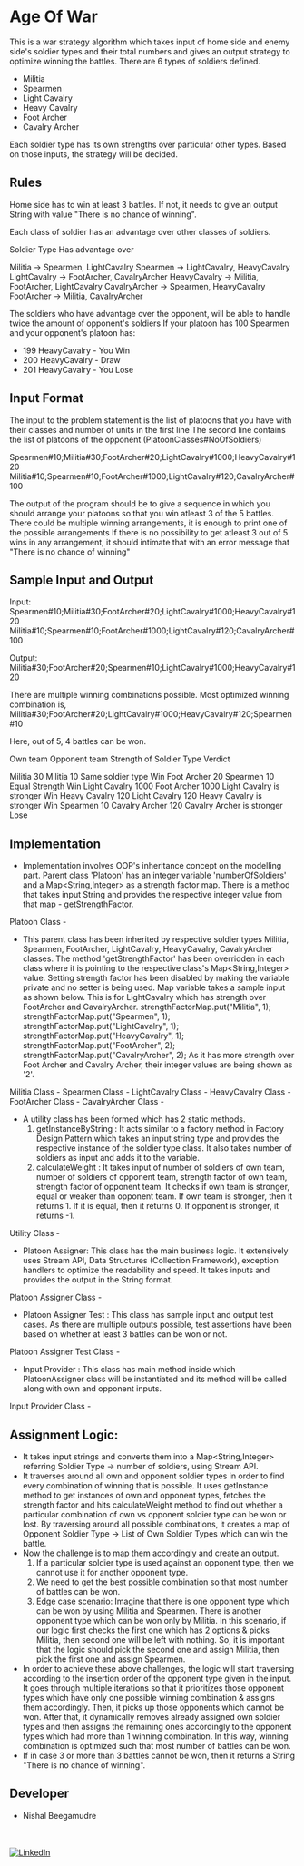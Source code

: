 
Age Of War
=====================================

This is a war strategy algorithm which takes input of home side and enemy side's soldier types and their total numbers and gives an output strategy to optimize winning the battles. There are 6 types of soldiers defined.

- Militia
- Spearmen
- Light Cavalry
- Heavy Cavalry
- Foot Archer
- Cavalry Archer

Each soldier type has its own strengths over particular other types. Based on those inputs, the strategy will be decided.

## Rules

Home side has to win at least 3 battles. If not, it needs to give an output String with value "There is no chance of winning".

Each class of soldier has an advantage over other classes of soldiers.

Soldier Type      Has advantage over

Militia       -> Spearmen, LightCavalry
Spearmen      -> LightCavalry, HeavyCavalry
LightCavalry  -> FootArcher, CavalryArcher
HeavyCavalry  -> Militia, FootArcher, LightCavalry
CavalryArcher -> Spearmen, HeavyCavalry
FootArcher    -> Militia, CavalryArcher

The soldiers who have advantage over the opponent, will be able to handle twice the amount of opponent's soldiers
If your platoon has 100 Spearmen and your opponent's platoon has:
* 199 HeavyCavalry - You Win
* 200 HeavyCavalry - Draw
* 201 HeavyCavalry - You Lose

## Input Format

The input to the problem statement is the list of platoons that you have with their classes and number of units in the first line
The second line contains the list of platoons of the opponent (PlatoonClasses#NoOfSoldiers)

Spearmen#10;Militia#30;FootArcher#20;LightCavalry#1000;HeavyCavalry#120
Militia#10;Spearmen#10;FootArcher#1000;LightCavalry#120;CavalryArcher#100

The output of the program should be to give a sequence in which you should arrange your platoons so that you win atleast 3 of the 5 battles.
There could be multiple winning arrangements, it is enough to print one of the possible arrangements
If there is no possibility to get atleast 3 out of 5 wins in any arrangement, it should intimate that with an error message that "There is no chance of winning"

## Sample Input and Output

Input:
Spearmen#10;Militia#30;FootArcher#20;LightCavalry#1000;HeavyCavalry#120
Militia#10;Spearmen#10;FootArcher#1000;LightCavalry#120;CavalryArcher#100

Output:
Militia#30;FootArcher#20;Spearmen#10;LightCavalry#1000;HeavyCavalry#120

There are multiple winning combinations possible.
Most optimized winning combination is,
Militia#30;FootArcher#20;LightCavalry#1000;HeavyCavalry#120;Spearmen#10

Here, out of 5, 4 battles can be won.

Own team              Opponent team           Strength of Soldier Type      Verdict

Militia 30             Militia 10                Same soldier type          Win
Foot Archer 20        Spearmen 10                Equal Strength             Win
Light Cavalry 1000  Foot Archer 1000          Light Cavalry is stronger     Win
Heavy Cavalry 120   Light Cavalry 120         Heavy Cavalry is stronger     Win
Spearmen 10         Cavalry Archer 120        Cavalry Archer is stronger    Lose


## Implementation

* Implementation involves OOP's inheritance concept on the modelling part. Parent class 'Platoon' has an integer variable 'numberOfSoldiers' and a Map<String,Integer> as a strength factor map. There is a method that takes input String and provides the respective integer value from that map - getStrengthFactor.

Platoon Class - 

* This parent class has been inherited by respective soldier types Militia, Spearmen, FootArcher, LightCavalry, HeavyCavalry, CavalryArcher classes. The method 'getStrengthFactor' has been overridden in each class where it is pointing to the respective class's Map<String,Integer> value. Setting strength factor has been disabled by making the variable private and no setter is being used. Map variable takes a sample input as shown below. This is for LightCavalry which has strength over FootArcher and CavalryArcher.
      strengthFactorMap.put("Militia", 1);
	    strengthFactorMap.put("Spearmen", 1);
	    strengthFactorMap.put("LightCavalry", 1);
	    strengthFactorMap.put("HeavyCavalry", 1);
	    strengthFactorMap.put("FootArcher", 2);
	    strengthFactorMap.put("CavalryArcher", 2);
As it has more strength over Foot Archer and Cavalry Archer, their integer values are being shown as '2'.

Militia Class -
Spearmen Class -
LightCavalry Class -
HeavyCavalry Class -
FootArcher Class -
CavalryArcher Class -

* A utility class has been formed which has 2 static methods.
  1) getInstanceByString : It acts similar to a factory method in Factory Design Pattern which takes an input string type and provides the respective instance of the soldier type class. It also takes number of soldiers as input and adds it to the variable.
  2) calculateWeight : It takes input of number of soldiers of own team, number of soldiers of opponent team, strength factor of own team, strength factor of opponent team. It checks if own team is stronger, equal or weaker than opponent team. If own team is stronger, then it returns 1. If it is equal, then it returns 0. If opponent is stronger, it returns -1.

Utility Class -

* Platoon Assigner: This class has the main business logic. It extensively uses Stream API, Data Structures (Collection Framework), exception handlers to optimize the readability and speed. It takes inputs and provides the output in the String format.

Platoon Assigner Class -

* Platoon Assigner Test : This class has sample input and output test cases. As there are multiple outputs possible, test assertions have been based on whether at least 3 battles can be won or not.

Platoon Assigner Test Class -

* Input Provider : This class has main method inside which PlatoonAssigner class will be instantiated and its method will be called along with own and opponent inputs.

Input Provider Class -

## Assignment Logic:

* It takes input strings and converts them into a Map<String,Integer> referring Soldier Type -> number of soldiers, using Stream API.
* It traverses around all own and opponent soldier types in order to find every combination of winning that is possible. It uses getInstance method to get instances of own and opponent types, fetches the strength factor and hits calculateWeight method to find out whether a particular combination of own vs opponent soldier type can be won or lost. By traversing around all possible combinations, it creates a map of Opponent Soldier Type -> List of Own Soldier Types which can win the battle.
* Now the challenge is to map them accordingly and create an output.
  1) If a particular soldier type is used against an opponent type, then we cannot use it for another opponent type.
  2) We need to get the best possible combination so that most number of battles can be won.
  3) Edge case scenario: Imagine that there is one opponent type which can be won by using Militia and Spearmen. There is another opponent type which can be won only by Militia. In this scenario, if our logic first checks the first one which has 2 options & picks Militia, then second one will be left with nothing. So, it is important that the logic should pick the second one and assign Militia, then pick the first one and assign Spearmen.
* In order to achieve these above challenges, the logic will start traversing according to the insertion order of the opponent type given in the input. It goes through multiple iterations so that it prioritizes those opponent types which have only one possible winning combination & assigns them accordingly. Then, it picks up those opponents which cannot be won. After that, it dynamically removes already assigned own soldier types and then assigns the remaining ones accordingly to the opponent types which had more than 1 winning combination. In this way, winning combination is optimized such that most number of battles can be won.
* If in case 3 or more than 3 battles cannot be won, then it returns a String "There is no chance of winning".


## Developer

* Nishal Beegamudre

</br></br><a  href="https://www.linkedin.com/in/nishal-beegamudre/" target="_blank"><img alt="LinkedIn" src="https://img.shields.io/badge/linkedin%20-%230077B5.svg?&style=for-the-badge&logo=linkedin&logoColor=white" /></a>
